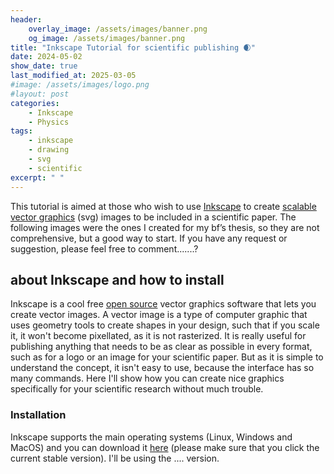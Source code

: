 ```yaml
---
header:
    overlay_image: /assets/images/banner.png
    og_image: /assets/images/banner.png    
title: "Inkscape Tutorial for scientific publishing 🌒"
date: 2024-05-02
show_date: true
last_modified_at: 2025-03-05
#image: /assets/images/logo.png
#layout: post
categories:
    - Inkscape
    - Physics
tags:
    - inkscape
    - drawing
    - svg
    - scientific
excerpt: " "
---
```


This tutorial is aimed at those who wish to use [Inkscape](https://inkscape.org/) to create [scalable vector graphics](https:/en.wikipedia.org/wiki/Scalable_Vector_Graphics) (svg) images to be included in a scientific paper. The following images were the ones I created for my bf’s thesis, so they are not comprehensive, but a good way to start. If you have any request or suggestion, please feel free to comment.......?

## about Inkscape and how to install
Inkscape is a cool free [open source](https://en.wikipedia.org/wiki/Open_source) vector graphics software that lets you create vector images. A vector image is a type of computer graphic that uses geometry tools to create shapes in your design, such that if you scale it, it won't become pixellated, as it is not rasterized. It is really useful for publishing anything that needs to be as clear as possible in every format, such as for a logo or an image for your scientific paper.
But as it is simple to understand the concept, it isn't easy to use, because the interface has so many commands. Here I'll show how you can create nice graphics specifically for your scientific research without much trouble.

### Installation
Inkscape supports the main operating systems (Linux, Windows and MacOS) and you can download it [here](https://inkscape.org/release/inkscape-1.3.2/) (please make sure that you click the current stable version). I'll be using the .... version.

## 